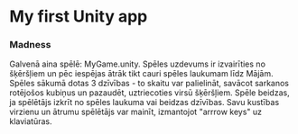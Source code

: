 # My first Unity app
### Madness

Galvenā aina spēlē: MyGame.unity.
Spēles uzdevums ir izvairīties no šķēršļiem un pēc iespējas ātrāk tikt cauri spēles laukumam līdz Mājām. Spēles sākumā dotas 3 dzīvības - to skaitu var palielināt, savācot sarkanos rotējošos kubiņus un pazaudēt, uztriecoties virsū šķēršļiem. Spēle beidzas, ja spēlētājs izkrīt no spēles laukuma vai beidzas dzīvības. Savu kustības virzienu un ātrumu spēlētājs var mainīt, izmantojot "arrrow keys" uz klaviatūras. 
